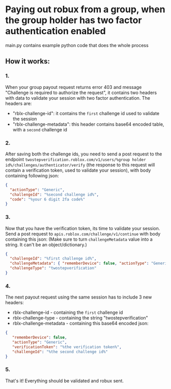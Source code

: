 # Paying out robux from a group, when the group holder has two factor authentication enabled

main.py contains example python code that does the whole process

## How it works:

### 1.
When your group payout request returns error 403 and message "Challenge is required to authorize the request", it contains two headers with data to validate your session with two factor authentication. The headers are:
   - "rblx-challenge-id": it contains the `first` challenge id used to validate the session
   - "rblx-challenge-metadata": this header contains base64 encoded table, with a `second` challenge id
### 2.
After saving both the challenge ids, you need to send a post request to the endpoint `twostepverification.roblox.com/v1/users/%group holder id%/challenges/authenticator/verify` (the response to this request will contain a verification token, used to validate your session), with body containing following json: 
```json
{
  "actionType": "Generic",
  "challengeId": "%second challenge id%",
  "code": "%your 6 digit 2fa code%"
}
```

### 3.
Now that you have the verification token, its time to validate your session. Send a post request to `apis.roblox.com/challenge/v1/continue` with body containing this json:
(Make sure to turn `challengeMetadata` value into a string. It can't be an object/dictionary.)
```json
{
  "challengeId": "%first challenge id%",
  "challengeMetadata": { "rememberDevice": false, "actionType": "Generic", "verificationToken": "%the verification token%", "challengeId": "%the second challenge id%" },
  "challengeType": "twostepverification"
}
```

### 4.
The next payout request using the same session has to include 3 new headers:
- rblx-challenge-id - containing the `first` challenge id
- rblx-challenge-type - containing the string "twostepverification"
- rblx-challenge-metadata - containing this base64 encoded json:
```json
{
   "rememberDevice": false,
   "actionType": "Generic",
   "verificationToken": "%the verification token%",
   "challengeId": "%the second challenge id%"
}
```

### 5.
That's it! Everything should be validated and robux sent.
